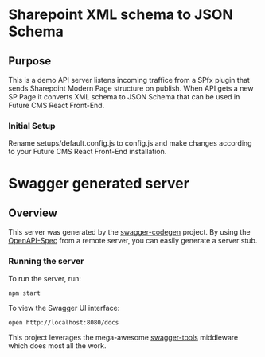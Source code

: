 # Sharepoint XML schema to JSON Schema 

## Purpose
This is a demo API server listens incoming traffice from a SPfx plugin that sends Sharepoint Modern Page structure on publish.
When API gets a new SP Page it converts XML schema to JSON Schema that can be used in Future CMS React Front-End.

### Initial Setup
Rename setups/default.config.js to config.js and make changes according to your Future CMS React Front-End installation.

# Swagger generated server

## Overview
This server was generated by the [swagger-codegen](https://github.com/swagger-api/swagger-codegen) project.  By using the [OpenAPI-Spec](https://github.com/OAI/OpenAPI-Specification) from a remote server, you can easily generate a server stub.

### Running the server
To run the server, run:

```
npm start
```

To view the Swagger UI interface:

```
open http://localhost:8080/docs
```

This project leverages the mega-awesome [swagger-tools](https://github.com/apigee-127/swagger-tools) middleware which does most all the work.
